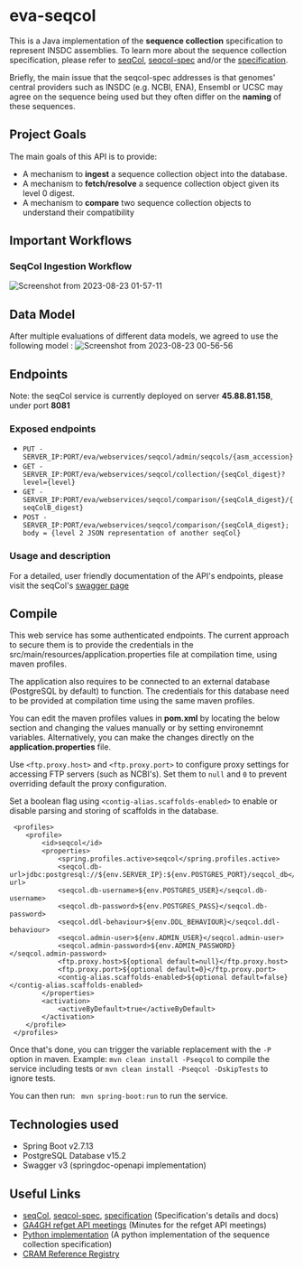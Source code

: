 # eva-seqcol
This is a Java implementation of the **sequence collection** specification to represent INSDC assemblies.
To learn more about the sequence collection specification, please refer to [seqCol](https://seqcol.readthedocs.io/en/dev/), [seqcol-spec](https://github.com/ga4gh/seqcol-spec/blob/master/docs/decision_record.md) and/or the [specification](https://github.com/ga4gh/seqcol-spec/blob/6e28693ce043ae993b9a67820cc9507f444884d0/docs/specification.md).

Briefly, the main issue that the seqcol-spec addresses is that genomes' central providers such as INSDC (e.g. NCBI, ENA), Ensembl or UCSC may agree on the sequence being used but they often differ on the **naming** of these sequences.

## Project Goals
The main goals of this API is to provide:
- A mechanism to **ingest** a sequence collection object into the database.
- A mechanism to **fetch/resolve** a sequence collection object given its level 0 digest.
- A mechanism to **compare** two sequence collection objects to understand their compatibility

## Important Workflows
### SeqCol Ingestion Workflow
![Screenshot from 2023-08-23 01-57-11](https://github.com/EBIvariation/eva-seqcol/assets/82417779/798c9b49-81bb-438e-90d6-6bc5ee532331)

## Data Model
After multiple evaluations of different data models, we agreed to use the following model :
![Screenshot from 2023-08-23 00-56-56](https://github.com/EBIvariation/eva-seqcol/assets/82417779/0b2c002b-a497-47ee-a3cc-0395de97ca4f)

## Endpoints
Note: the seqCol service is currently deployed on server **45.88.81.158**, under port **8081**
### Exposed endpoints
- `PUT - SERVER_IP:PORT/eva/webservices/seqcol/admin/seqcols/{asm_accession}`
- `GET - SERVER_IP:PORT/eva/webservices/seqcol/collection/{seqCol_digest}?level={level}`
- `GET - SERVER_IP:PORT/eva/webservices/seqcol/comparison/{seqColA_digest}/{seqColB_digest}`
- `POST - SERVER_IP:PORT/eva/webservices/seqcol/comparison/{seqColA_digest}; body = {level 2 JSON representation of another seqCol}`
### Usage and description
For a detailed, user friendly documentation of the API's endpoints, please visit the seqCol's [swagger page](http://45.88.81.158:8081/eva/webservices/seqcol/)
## Compile
This web service has some authenticated endpoints. The current approach to secure them is to provide the credentials in the src/main/resources/application.properties file at compilation time, using maven profiles.

The application also requires to be connected to an external database (PostgreSQL by default) to function. The credentials for this database need to be provided at compilation time using the same maven profiles.

You can edit the maven profiles values in **pom.xml** by locating the below section and changing the values manually or by setting environemnt variables. Alternatively, you can make the changes directly on the **application.properties** file.

Use `<ftp.proxy.host>` and `<ftp.proxy.port>` to configure proxy settings for accessing FTP servers (such as NCBI's). Set them to `null` and `0` to prevent overriding default the proxy configuration.

Set a boolean flag using `<contig-alias.scaffolds-enabled>` to enable or disable parsing and storing of scaffolds in the database.
```
 <profiles>
	<profile>
		<id>seqcol</id>
		<properties>
			<spring.profiles.active>seqcol</spring.profiles.active>
			<seqcol.db-url>jdbc:postgresql://${env.SERVER_IP}:${env.POSTGRES_PORT}/seqcol_db</seqcol.db-url>
			<seqcol.db-username>${env.POSTGRES_USER}</seqcol.db-username>
			<seqcol.db-password>${env.POSTGRES_PASS}</seqcol.db-password>
			<seqcol.ddl-behaviour>${env.DDL_BEHAVIOUR}</seqcol.ddl-behaviour>
			<seqcol.admin-user>${env.ADMIN_USER}</seqcol.admin-user>
			<seqcol.admin-password>${env.ADMIN_PASSWORD}</seqcol.admin-password>
			<ftp.proxy.host>${optional default=null}</ftp.proxy.host>
			<ftp.proxy.port>${optional default=0}</ftp.proxy.port>
			<contig-alias.scaffolds-enabled>${optional default=false}</contig-alias.scaffolds-enabled>
		</properties>
		<activation>
			<activeByDefault>true</activeByDefault>
		</activation>
	</profile>
 </profiles>
```
Once that's done, you can trigger the variable replacement with the `-P` option in maven. Example: `mvn clean install -Pseqcol` to compile the service including tests or `mvn clean install -Pseqcol -DskipTests` to ignore tests.

You can then run: ` mvn spring-boot:run` to run the service.

## Technologies used
- Spring Boot v2.7.13
- PostgreSQL Database v15.2
- Swagger v3 (springdoc-openapi implementation)

## Useful Links
- [seqCol](https://seqcol.readthedocs.io/en/dev/), [seqcol-spec](https://github.com/ga4gh/seqcol-spec/blob/master/docs/decision_record.md), [specification](https://github.com/ga4gh/seqcol-spec/blob/6e28693ce043ae993b9a67820cc9507f444884d0/docs/specification.md) (Specification's details and docs)
- [GA4GH refget API meetings](https://docs.google.com/document/d/18VIGjcEC7B8XMbqh1E2afTMdbEo9WMK1/edit) (Minutes for the refget API meetings)
- [Python implementation](https://github.com/refgenie/seqcol/tree/46675b669ae07db9da4fc3d113fefa2c1667b1fb/seqcol) (A python implementation of the sequence collection specification)
- [CRAM Reference Registry](https://www.ebi.ac.uk/ena/cram/swagger-ui/index.html)
